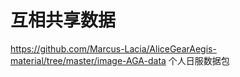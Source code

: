# 互相共享数据

https://github.com/Marcus-Lacia/AliceGearAegis-material/tree/master/image-AGA-data
个人日服数据包
